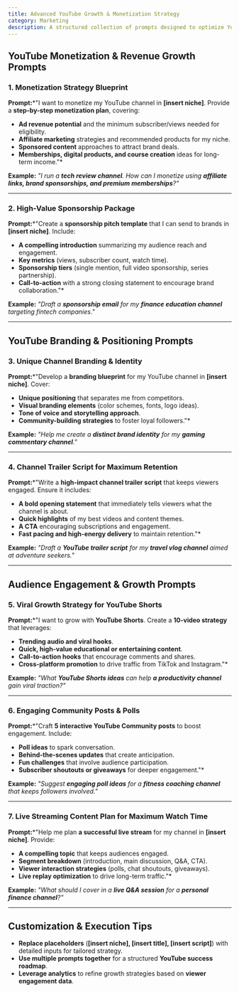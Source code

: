 ```yaml
---
title: Advanced YouTube Growth & Monetization Strategy  
category: Marketing  
description: A structured collection of prompts designed to optimize YouTube monetization, enhance branding, boost engagement, and refine audience growth strategies.
---
```

## **YouTube Monetization & Revenue Growth Prompts**

### **1. Monetization Strategy Blueprint**

**Prompt:***"I want to monetize my YouTube channel in **[insert niche]**. Provide a **step-by-step monetization plan**, covering:

- **Ad revenue potential** and the minimum subscriber/views needed for eligibility.
- **Affiliate marketing** strategies and recommended products for my niche.
- **Sponsored content** approaches to attract brand deals.
- **Memberships, digital products, and course creation** ideas for long-term income."*

**Example:**
*"I run a **tech review channel**. How can I monetize using **affiliate links, brand sponsorships, and premium memberships**?"*

---

### **2. High-Value Sponsorship Package**

**Prompt:***"Create a **sponsorship pitch template** that I can send to brands in **[insert niche]**. Include:

- **A compelling introduction** summarizing my audience reach and engagement.
- **Key metrics** (views, subscriber count, watch time).
- **Sponsorship tiers** (single mention, full video sponsorship, series partnership).
- **Call-to-action** with a strong closing statement to encourage brand collaboration."*

**Example:**
*"Draft a **sponsorship email** for my **finance education channel** targeting fintech companies."*

---

## **YouTube Branding & Positioning Prompts**

### **3. Unique Channel Branding & Identity**

**Prompt:***"Develop a **branding blueprint** for my YouTube channel in **[insert niche]**. Cover:

- **Unique positioning** that separates me from competitors.
- **Visual branding elements** (color schemes, fonts, logo ideas).
- **Tone of voice and storytelling approach**.
- **Community-building strategies** to foster loyal followers."*

**Example:**
*"Help me create a **distinct brand identity** for my **gaming commentary channel**."*

---

### **4. Channel Trailer Script for Maximum Retention**

**Prompt:***"Write a **high-impact channel trailer script** that keeps viewers engaged. Ensure it includes:

- **A bold opening statement** that immediately tells viewers what the channel is about.
- **Quick highlights** of my best videos and content themes.
- **A CTA** encouraging subscriptions and engagement.
- **Fast pacing and high-energy delivery** to maintain retention."*

**Example:**
*"Draft a **YouTube trailer script** for my **travel vlog channel** aimed at adventure seekers."*

---

## **Audience Engagement & Growth Prompts**

### **5. Viral Growth Strategy for YouTube Shorts**

**Prompt:***"I want to grow with **YouTube Shorts**. Create a **10-video strategy** that leverages:

- **Trending audio and viral hooks**.
- **Quick, high-value educational or entertaining content**.
- **Call-to-action hooks** that encourage comments and shares.
- **Cross-platform promotion** to drive traffic from TikTok and Instagram."*

**Example:**
*"What **YouTube Shorts ideas** can help **a productivity channel** gain viral traction?"*

---

### **6. Engaging Community Posts & Polls**

**Prompt:***"Craft **5 interactive YouTube Community posts** to boost engagement. Include:

- **Poll ideas** to spark conversation.
- **Behind-the-scenes updates** that create anticipation.
- **Fun challenges** that involve audience participation.
- **Subscriber shoutouts or giveaways** for deeper engagement."*

**Example:**
*"Suggest **engaging poll ideas** for a **fitness coaching channel** that keeps followers involved."*

---

### **7. Live Streaming Content Plan for Maximum Watch Time**

**Prompt:***"Help me plan **a successful live stream** for my channel in **[insert niche]**. Provide:

- **A compelling topic** that keeps audiences engaged.
- **Segment breakdown** (introduction, main discussion, Q&A, CTA).
- **Viewer interaction strategies** (polls, chat shoutouts, giveaways).
- **Live replay optimization** to drive long-term traffic."*

**Example:**
*"What should I cover in a **live Q&A session** for a **personal finance channel**?"*

---

## **Customization & Execution Tips**

- **Replace placeholders** (**[insert niche], [insert title], [insert script]**) with detailed inputs for tailored strategy.
- **Use multiple prompts together** for a structured **YouTube success roadmap**.
- **Leverage analytics** to refine growth strategies based on **viewer engagement data**.
